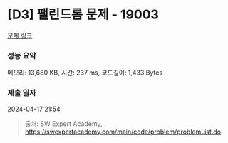 # [D3] 팰린드롬 문제 - 19003 

[문제 링크](https://swexpertacademy.com/main/code/problem/problemDetail.do?contestProbId=AYtrCJQaDb4DFAR-) 

### 성능 요약

메모리: 13,680 KB, 시간: 237 ms, 코드길이: 1,433 Bytes

### 제출 일자

2024-04-17 21:54



> 출처: SW Expert Academy, https://swexpertacademy.com/main/code/problem/problemList.do